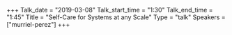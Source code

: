 +++
Talk_date = "2019-03-08"
Talk_start_time = "1:30"
Talk_end_time = "1:45"
Title = "Self-Care for Systems at any Scale"
Type = "talk"
Speakers = ["murriel-perez"]
+++


